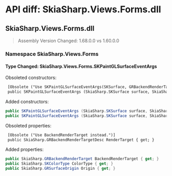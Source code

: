 # API diff: SkiaSharp.Views.Forms.dll

## SkiaSharp.Views.Forms.dll

> Assembly Version Changed: 1.68.0.0 vs 1.60.0.0

### Namespace SkiaSharp.Views.Forms

#### Type Changed: SkiaSharp.Views.Forms.SKPaintGLSurfaceEventArgs

Obsoleted constructors:

```diff
 [Obsolete ("Use SKPaintGLSurfaceEventArgs(SKSurface, GRBackendRenderTarget, SKColorType, GRSurfaceOrigin) instead.")]
 public SKPaintGLSurfaceEventArgs (SkiaSharp.SKSurface surface, SkiaSharp.GRBackendRenderTargetDesc renderTarget);
```

Added constructors:

```csharp
public SKPaintGLSurfaceEventArgs (SkiaSharp.SKSurface surface, SkiaSharp.GRBackendRenderTarget renderTarget);
public SKPaintGLSurfaceEventArgs (SkiaSharp.SKSurface surface, SkiaSharp.GRBackendRenderTarget renderTarget, SkiaSharp.GRSurfaceOrigin origin, SkiaSharp.SKColorType colorType);
```

Obsoleted properties:

```diff
 [Obsolete ("Use BackendRenderTarget instead.")]
 public SkiaSharp.GRBackendRenderTargetDesc RenderTarget { get; }
```

Added properties:

```csharp
public SkiaSharp.GRBackendRenderTarget BackendRenderTarget { get; }
public SkiaSharp.SKColorType ColorType { get; }
public SkiaSharp.GRSurfaceOrigin Origin { get; }
```



